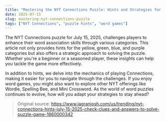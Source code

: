 ```yaml
---
title: "Mastering the NYT Connections Puzzle: Hints and Strategies for July 15, 2025"
date: 2025-07-15
slug: mastering-nyt-connections-puzzle
tags: ["NYT Connections", "puzzle hints", "word games"]
---
```


The NYT Connections puzzle for July 15, 2025, challenges players to enhance their word association skills through various categories. This article not only provides hints for the yellow, green, blue, and purple categories but also offers a strategic approach to solving the puzzle. Whether you're a beginner or a seasoned player, these insights can help you tackle the game more effectively.

In addition to hints, we delve into the mechanics of playing Connections, making it easier for you to navigate through the challenges. If you enjoy word games, you might also want to explore other NYT offerings like Wordle, Spelling Bee, and Mini Crossword. As the world of word puzzles continues to evolve, how will you adapt your strategies to stay ahead?
> Original source: https://www.jagranjosh.com/us/trending/nyt-connections-hints-july-15-2025-check-clues-and-answers-to-solve-puzzle-game-1860000342